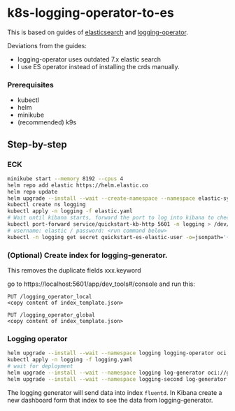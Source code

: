 # k8s-logging-operator-to-es

This is based on guides of [elasticsearch](https://www.elastic.co/guide/en/cloud-on-k8s/2.10/k8s-quickstart.html)
and [logging-operator](https://kube-logging.dev/docs/examples/es-nginx/).

Deviations from the guides:

* logging-operator uses outdated 7.x elastic search
* I use ES operator instead of installing the crds manually.

### Prerequisites

* kubectl
* helm
* minikube
* (recommended) k9s

## Step-by-step

### ECK

```bash
minikube start --memory 8192 --cpus 4
helm repo add elastic https://helm.elastic.co
helm repo update
helm upgrade --install --wait --create-namespace --namespace elastic-system elastic-operator elastic/eck-operator
kubectl create ns logging
kubectl apply -n logging -f elastic.yaml
# Wait until kibana starts, forward the port to log into kibana to check that is works
kubectl port-forward service/quickstart-kb-http 5601 -n logging > /dev/null &
# username: elastic / password: <run command below>
kubectl -n logging get secret quickstart-es-elastic-user -o=jsonpath='{.data.elastic}' | base64 --decode; echo
```

### (Optional) Create index for logging-generator.

This removes the duplicate fields xxx.keyword

go to https://localhost:5601/app/dev_tools#/console and run this:

```
PUT /logging_operator_local
<copy content of index_template.json>
```
```
PUT /logging_operator_global
<copy content of index_template.json>
```

### Logging operator

```bash
helm upgrade --install --wait --namespace logging logging-operator oci://ghcr.io/kube-logging/helm-charts/logging-operator
kubectl apply -n logging -f logging.yaml
# wait for deployment
helm upgrade --install --wait --namespace logging log-generator oci://ghcr.io/kube-logging/helm-charts/log-generator
helm upgrade --install --wait --namespace logging-second log-generator oci://ghcr.io/kube-logging/helm-charts/log-generator
```

The logging generator will send data into index `fluentd`. 
In Kibana create a new dashboard form that index to see the data from logging-generator. 
